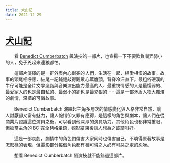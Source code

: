 ```yaml
---
title: 犬山記
date: 2021-12-29
---
```


# [犬山記](https://en.wikipedia.org/wiki/The_Power_of_the_Dog_(film))
　　看 [Benedict Cumberbatch](https://en.wikipedia.org/wiki/Benedict_Cumberbatch) 飆演技的一部片，也宣揚一下不要欺負嘲弄弱小的人，兔子兇起來連狼都怕。

　　這部片演繹的是一群外表內心衝突的人們，生活在一起，相愛相恨的故事。故事的頭尾相呼應，結尾一記鈍錘敲得觀眾心驚膽顫，背脊冷汗直下。最粗俗硬漢的牛仔可能是全片文學造詣與音樂演出能力最高的人、最重視情感的人是最懦弱的、最愛家人的也是最自私的、最弱小的卻也是最兇狠的⋯⋯這是一部矛盾人物大雜燴的劇情，深櫃的可憐故事。

　　Benedict Cumberbatch 演繹起主角多層次的情感變化與人格非常自然，讓人討厭卻又富有魅力，讓人惋惜卻又罪有應得，是這樣的角色與劇本，讓人們在從商業片認識這位演員之後，可以看到他深厚的演員功力。其他角色也都非常搶眼，但擔當主角的 BC 完全夠格坐鎮，觀影結束後讓人想為之鼓掌叫好。

　　這是一部哀劇，劇情中的角色們傷害大家同時也傷害自己。不曉得原著故事是怎麼樣的表現，但電影部分每個角色都有種可憐之人必有可惡之處的怨嘆。

　　想看 Benedict Cumberbatch 飆演技就不能錯過這部片。
